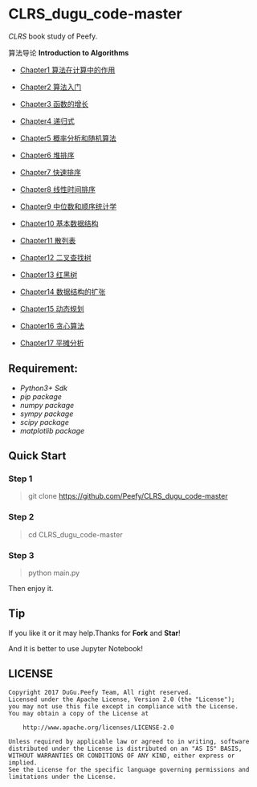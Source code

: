 # CLRS_dugu_code-master

*CLRS* book study of Peefy.

算法导论 **Introduction to Algorithms**

* [Chapter1 算法在计算中的作用](https://github.com/Peefy/CLRS_dugu_code-master/tree/master/src/chapter1)

* [Chapter2 算法入门](https://github.com/Peefy/CLRS_dugu_code-master/tree/master/src/chapter2)

* [Chapter3 函数的增长](https://github.com/Peefy/CLRS_dugu_code-master/tree/master/src/chapter3)

* [Chapter4 递归式](https://github.com/Peefy/CLRS_dugu_code-master/tree/master/src/chapter4)

* [Chapter5 概率分析和随机算法](https://github.com/Peefy/CLRS_dugu_code-master/tree/master/src/chapter5)

* [Chapter6 堆排序](https://github.com/Peefy/CLRS_dugu_code-master/tree/master/src/chapter6)

* [Chapter7 快速排序](https://github.com/Peefy/CLRS_dugu_code-master/tree/master/src/chapter7)

* [Chapter8 线性时间排序](https://github.com/Peefy/CLRS_dugu_code-master/tree/master/src/chapter8)

* [Chapter9 中位数和顺序统计学](https://github.com/Peefy/CLRS_dugu_code-master/tree/master/src/chapter9)

* [Chapter10 基本数据结构](https://github.com/Peefy/CLRS_dugu_code-master/tree/master/src/chapter10)

* [Chapter11 散列表](https://github.com/Peefy/CLRS_dugu_code-master/tree/master/src/chapter11)

* [Chapter12 二叉查找树](https://github.com/Peefy/CLRS_dugu_code-master/tree/master/src/chapter12)

* [Chapter13 红黑树](https://github.com/Peefy/CLRS_dugu_code-master/tree/master/src/chapter13)

* [Chapter14 数据结构的扩张](https://github.com/Peefy/CLRS_dugu_code-master/tree/master/src/chapter14)

* [Chapter15 动态规划](https://github.com/Peefy/CLRS_dugu_code-master/tree/master/src/chapter15)

* [Chapter16 贪心算法](https://github.com/Peefy/CLRS_dugu_code-master/tree/master/src/chapter16)

* [Chapter17 平摊分析](https://github.com/Peefy/CLRS_dugu_code-master/tree/master/src/chapter17)

## Requirement:

* *Python3+ Sdk*
* *pip package*
* *numpy package*
* *sympy package*
* *scipy package*
* *matplotlib package*

## Quick Start

### Step 1

> git clone https://github.com/Peefy/CLRS_dugu_code-master

### Step 2

> cd CLRS_dugu_code-master

### Step 3

> python main.py

Then enjoy it.

## Tip

If you like it or it may help.Thanks for **Fork** and **Star**!

And it is better to use Jupyter Notebook!

## LICENSE

```
Copyright 2017 DuGu.Peefy Team, All right reserved.
Licensed under the Apache License, Version 2.0 (the "License");
you may not use this file except in compliance with the License.
You may obtain a copy of the License at

    http://www.apache.org/licenses/LICENSE-2.0

Unless required by applicable law or agreed to in writing, software
distributed under the License is distributed on an "AS IS" BASIS,
WITHOUT WARRANTIES OR CONDITIONS OF ANY KIND, either express or implied.
See the License for the specific language governing permissions and
limitations under the License.
```


